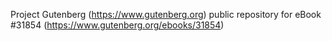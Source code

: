 Project Gutenberg (https://www.gutenberg.org) public repository for eBook #31854 (https://www.gutenberg.org/ebooks/31854)
